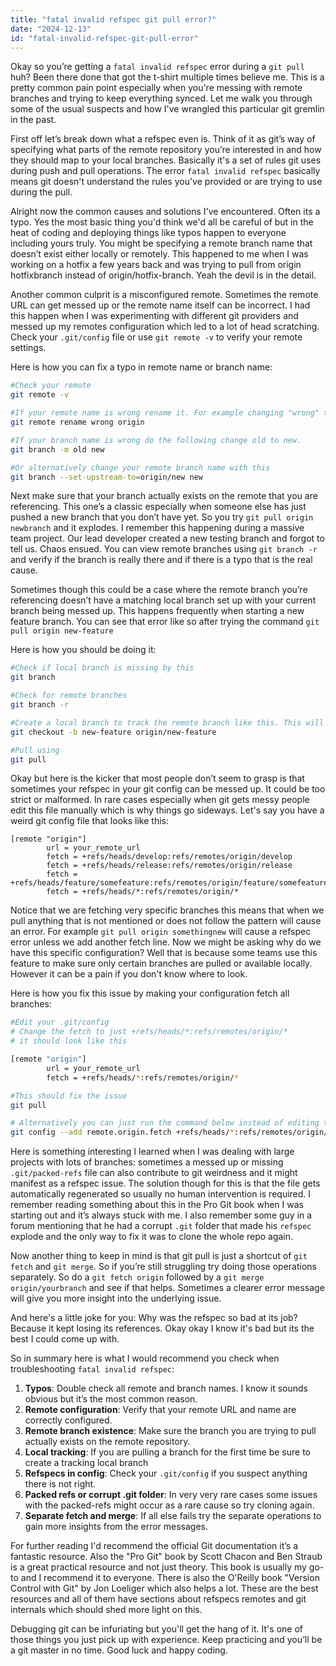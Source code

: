 ```yaml
---
title: "fatal invalid refspec git pull error?"
date: "2024-12-13"
id: "fatal-invalid-refspec-git-pull-error"
---
```


Okay so you’re getting a `fatal invalid refspec` error during a `git pull` huh? Been there done that got the t-shirt multiple times believe me. This is a pretty common pain point especially when you're messing with remote branches and trying to keep everything synced. Let me walk you through some of the usual suspects and how I've wrangled this particular git gremlin in the past.

First off let’s break down what a refspec even is. Think of it as git’s way of specifying what parts of the remote repository you’re interested in and how they should map to your local branches. Basically it's a set of rules git uses during push and pull operations. The error `fatal invalid refspec` basically means git doesn't understand the rules you've provided or are trying to use during the pull.

Alright now the common causes and solutions I've encountered. Often its a typo. Yes the most basic thing you'd think we'd all be careful of but in the heat of coding and deploying things like typos happen to everyone including yours truly. You might be specifying a remote branch name that doesn’t exist either locally or remotely. This happened to me when I was working on a hotfix a few years back and was trying to pull from origin hotfixbranch instead of origin/hotfix-branch. Yeah the devil is in the detail.

Another common culprit is a misconfigured remote. Sometimes the remote URL can get messed up or the remote name itself can be incorrect. I had this happen when I was experimenting with different git providers and messed up my remotes configuration which led to a lot of head scratching. Check your `.git/config` file or use `git remote -v` to verify your remote settings.

Here is how you can fix a typo in remote name or branch name:

```bash
#Check your remote
git remote -v

#If your remote name is wrong rename it. For example changing "wrong" to "origin"
git remote rename wrong origin

#If your branch name is wrong do the following change old to new.
git branch -m old new

#Or alternatively change your remote branch name with this
git branch --set-upstream-to=origin/new new
```

Next make sure that your branch actually exists on the remote that you are referencing. This one’s a classic especially when someone else has just pushed a new branch that you don’t have yet. So you try `git pull origin newbranch` and it explodes. I remember this happening during a massive team project. Our lead developer created a new testing branch and forgot to tell us. Chaos ensued. You can view remote branches using `git branch -r` and verify if the branch is really there and if there is a typo that is the real cause.

Sometimes though this could be a case where the remote branch you’re referencing doesn’t have a matching local branch set up with your current branch being messed up. This happens frequently when starting a new feature branch. You can see that error like so after trying the command `git pull origin new-feature`

Here is how you should be doing it:

```bash
#Check if local branch is missing by this
git branch

#Check for remote branches
git branch -r

#Create a local branch to track the remote branch like this. This will create your new local branch
git checkout -b new-feature origin/new-feature

#Pull using
git pull
```

Okay but here is the kicker that most people don’t seem to grasp is that sometimes your refspec in your git config can be messed up. It could be too strict or malformed. In rare cases especially when git gets messy people edit this file manually which is why things go sideways. Let's say you have a weird git config file that looks like this:

```
[remote "origin"]
        url = your_remote_url
        fetch = +refs/heads/develop:refs/remotes/origin/develop
        fetch = +refs/heads/release:refs/remotes/origin/release
        fetch = +refs/heads/feature/somefeature:refs/remotes/origin/feature/somefeature
        fetch = +refs/heads/*:refs/remotes/origin/*
```

Notice that we are fetching very specific branches this means that when we pull anything that is not mentioned or does not follow the pattern will cause an error. For example `git pull origin somethingnew` will cause a refspec error unless we add another fetch line. Now we might be asking why do we have this specific configuration? Well that is because some teams use this feature to make sure only certain branches are pulled or available locally. However it can be a pain if you don't know where to look.

Here is how you fix this issue by making your configuration fetch all branches:

```bash
#Edit your .git/config
# Change the fetch to just +refs/heads/*:refs/remotes/origin/*
# it should look like this

[remote "origin"]
        url = your_remote_url
        fetch = +refs/heads/*:refs/remotes/origin/*

#This should fix the issue
git pull

# Alternatively you can just run the command below instead of editing the config
git config --add remote.origin.fetch +refs/heads/*:refs/remotes/origin/*
```

Here is something interesting I learned when I was dealing with large projects with lots of branches: sometimes a messed up or missing `.git/packed-refs` file can also contribute to git weirdness and it might manifest as a refspec issue. The solution though for this is that the file gets automatically regenerated so usually no human intervention is required. I remember reading something about this in the Pro Git book when I was starting out and it’s always stuck with me. I also remember some guy in a forum mentioning that he had a corrupt `.git` folder that made his `refspec` explode and the only way to fix it was to clone the whole repo again.

Now another thing to keep in mind is that git pull is just a shortcut of `git fetch` and `git merge`. So if you’re still struggling try doing those operations separately. So do a `git fetch origin` followed by a `git merge origin/yourbranch` and see if that helps. Sometimes a clearer error message will give you more insight into the underlying issue.

And here's a little joke for you: Why was the refspec so bad at its job? Because it kept losing its references. Okay okay I know it's bad but its the best I could come up with.

So in summary here is what I would recommend you check when troubleshooting `fatal invalid refspec`:

1.  **Typos**: Double check all remote and branch names. I know it sounds obvious but it’s the most common reason.
2.  **Remote configuration**: Verify that your remote URL and name are correctly configured.
3.  **Remote branch existence**: Make sure the branch you are trying to pull actually exists on the remote repository.
4.  **Local tracking**: If you are pulling a branch for the first time be sure to create a tracking local branch
5.  **Refspecs in config**: Check your `.git/config` if you suspect anything there is not right.
6.  **Packed refs or corrupt .git folder**: In very very rare cases some issues with the packed-refs might occur as a rare cause so try cloning again.
7.  **Separate fetch and merge**: If all else fails try the separate operations to gain more insights from the error messages.

For further reading I'd recommend the official Git documentation it’s a fantastic resource. Also the "Pro Git" book by Scott Chacon and Ben Straub is a great practical resource and not just theory. This book is usually my go-to and I recommend it to everyone. There is also the O'Reilly book "Version Control with Git" by Jon Loeliger which also helps a lot. These are the best resources and all of them have sections about refspecs remotes and git internals which should shed more light on this.

Debugging git can be infuriating but you'll get the hang of it. It's one of those things you just pick up with experience. Keep practicing and you’ll be a git master in no time. Good luck and happy coding.
